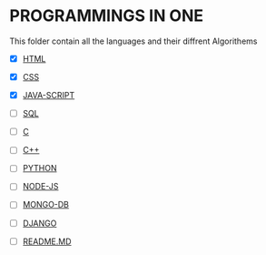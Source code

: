 # PROGRAMMINGS IN ONE
This folder contain all the languages and their diffrent Algorithems

-   [x] [HTML](/html/)
-   [X] [CSS](/CSS/)
-   [x] [JAVA-SCRIPT](/javascript/)
-   [ ] [SQL](/SQL/) 
-   [ ] [C ](/c%20language/)
-   [ ] [C++](/c%2B%2B%20language/)
-   [ ] [PYTHON](/) 
-   [ ] [NODE-JS](/)
-   [ ] [MONGO-DB](/)
-   [ ] [DJANGO](/)
-   [ ] [README.MD](/)

